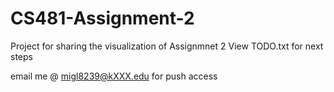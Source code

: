 # CS481-Assignment-2
Project for sharing the visualization of Assignmnet 2
View TODO.txt for next steps

email me @ migl8239@kXXX.edu for push access
